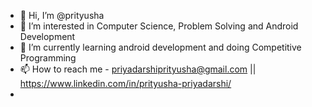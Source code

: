 - 👋 Hi, I’m @prityusha
- 👀 I’m interested in Computer Science, Problem Solving and Android Development
- 🌱 I’m currently learning android development and doing Competitive Programming
- 📫 How to reach me - priyadarshiprityusha@gmail.com || https://www.linkedin.com/in/prityusha-priyadarshi/
- 

<!---
prityusha/prityusha is a ✨ special ✨ repository because its `README.md` (this file) appears on your GitHub profile.
You can click the Preview link to take a look at your changes.
--->
